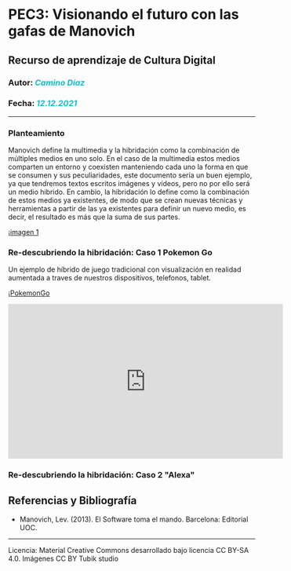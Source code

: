 # PEC3: Visionando el futuro con las gafas de Manovich
## Recurso de aprendizaje de Cultura Digital 

### Autor: <em style ="color:#13BFC8">Camino Díaz</em>
### Fecha: <em style ="color:#13BFC8 ">12.12.2021</em>
***

### Planteamiento
Manovich define la multimedia y la hibridación como la combinación de múltiples medios en uno solo. En el caso de la multimedia estos medios comparten un entorno y coexisten manteniendo cada uno la forma en que se consumen y sus peculiaridades, este documento sería un buen ejemplo, ya que tendremos textos escritos imágenes y vídeos, pero no por ello será un medio hibrido. En cambio, la hibridación lo define como la combinación de estos medios ya existentes, de modo que se crean nuevas técnicas y herramientas a partir de las ya existentes para definir un nuevo medio, es decir, el resultado es más que la suma de sus partes.

¡[imagen 1](https://github.com/Camyds/PEC3_Manovich_Reloaded/blob/main/color_glossary_design_tubik_blog.png)

### Re-descubriendo la hibridación: Caso 1 Pokemon Go
Un ejemplo de híbrido de  juego tradicional con visualización en  realidad aumentada a traves de nuestros dispositivos, telefonos, tablet. 

¡[PokemonGo](https://github.com/Camyds/PEC3_Manovich_Reloaded/blob/main/Transmedia-Pokemon-Go-2-Fco-Albarello.jpg) 

<iframe width="560" height="315" src="https://www.youtube.com/embed/4FCKVpt5HjM" title="YouTube video player" frameborder="0" allow="accelerometer; autoplay; clipboard-write; encrypted-media; gyroscope; picture-in-picture" allowfullscreen></iframe>

### Re-descubriendo la hibridación: Caso 2 "Alexa"


## Referencias y Bibliografía
- Manovich, Lev. (2013). El Software toma el mando. Barcelona: Editorial UOC.
_____________________________________________
Licencia: Material Creative Commons desarrollado bajo licencia CC BY-SA 4.0. Imágenes CC BY Tubik studio
 


